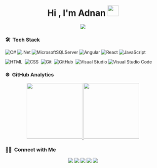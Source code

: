 <h1 align="center">Hi , I'm Adnan <img src="https://media.giphy.com/media/TEnXkcsHrP4YedChhA/giphy.gif" width="35"></h1>
<p align="center">
  <a href="https://github.com/DenverCoder1/readme-typing-svg"><img src="https://readme-typing-svg.herokuapp.com?lines=Full+Stack+Developer;C%23+%7C+.NET+Core+%7C+EF+Core+%7C+SQL;Always%20learning%20new%20things&center=true&width=500&height=50"></a>
</p>

<!--
**azizovrafael/azizovrafael** is a ✨ _special_ ✨ repository because its `README.md` (this file) appears on your GitHub profile.

Here are some ideas to get you started:

- 🔭 I’m currently working on ...
- 🌱 I’m currently learning ...
- 👯 I’m looking to collaborate on ...
- 🤔 I’m looking for help with ...
- 💬 Ask me about ...
- 📫 How to reach me: ...
- 😄 Pronouns: ...
- ⚡ Fun fact: ...
-->

### 🛠 &nbsp;Tech Stack

![C#](https://img.shields.io/badge/c%23-%23239120.svg?style=flat&logo=c-sharp&logoColor=white)
![.Net](https://img.shields.io/badge/.NET-5C2D91?style=flat&logo=.net&logoColor=white)
![MicrosoftSQLServer](https://img.shields.io/badge/Microsoft%20SQL%20Server-CC2927?style=flat&logo=microsoft%20sql%20server&logoColor=white)
![Angular](https://img.shields.io/badge/angular-%23DD0031.svg?style=flat&logo=angular&logoColor=white)
![React](https://img.shields.io/badge/react-%2320232a.svg?style=flat&logo=react&logoColor=%2361DAFB)
![JavaScript](https://img.shields.io/badge/javascript-%23323330.svg?style=flat&logo=javascript&logoColor=%23F7DF1E)


![HTML](https://img.shields.io/badge/-HTML-05122A?style=flat&logo=HTML5)&nbsp;
![CSS](https://img.shields.io/badge/-CSS-05122A?style=flat&logo=CSS3&logoColor=1572B6)&nbsp;
![Git](https://img.shields.io/badge/-Git-05122A?style=flat&logo=git)&nbsp;
![GitHub](https://img.shields.io/badge/-GitHub-05122A?style=flat&logo=github)&nbsp;
![Visual Studio](https://img.shields.io/badge/Visual%20Studio-5C2D91.svg?style=flat&logo=visual-studio&logoColor=white)
![Visual Studio Code](https://img.shields.io/badge/-Visual%20Studio%20Code-05122A?style=flat&logo=visual-studio-code&logoColor=007ACC)&nbsp;


### ⚙️ &nbsp;GitHub Analytics

<p align="center">
<a href="https://github.com/azizovrafael">
  <img height="180em" src="https://github-readme-stats-eight-theta.vercel.app/api?username=Adnan-Niloy&show_icons=true&theme=algolia&include_all_commits=true&count_private=true"/>
  <img height="180em" src="https://github-readme-stats-eight-theta.vercel.app/api/top-langs/?username=Adnan-Niloy&layout=compact&langs_count=8&theme=algolia&include_all_commits=true&count_private=true"/>
</a>
</p>

  
  
  ### 🤝🏻 &nbsp;Connect with Me

<p align="center">
<a href="https://www.linkedin.com/in/aaadnan/"><img src="https://img.shields.io/badge/linkedin-%230077B5.svg?style=flat&logo=Linkedin&logoColor=white"/></a>
<a href="mailto:adnanniloy1313@gmail.com"><img src="https://img.shields.io/badge/Gmail-D14836?style=flat&logo=Gmail&logoColor=white"/></a>
<a href="https://stackoverflow.com/users/5213049/adnan-niloy"><img src="https://img.shields.io/badge/-Stackoverflow-FE7A16?style=flat&logo=StackExchange&logoColor=white"/></a>
<a href="https://www.hackerrank.com/adnanNiloy?hr_r=1"><img src="https://img.shields.io/badge/-Hackerrank-2EC866?style=flat&logo=HackerRank&logoColor=white"/></a>
<a href="https://leetcode.com/adnanNiloy/"><img src="https://img.shields.io/badge/LeetCode-000000?style=flat&logo=LeetCode&logoColor=white"/></a>
</p><br>
